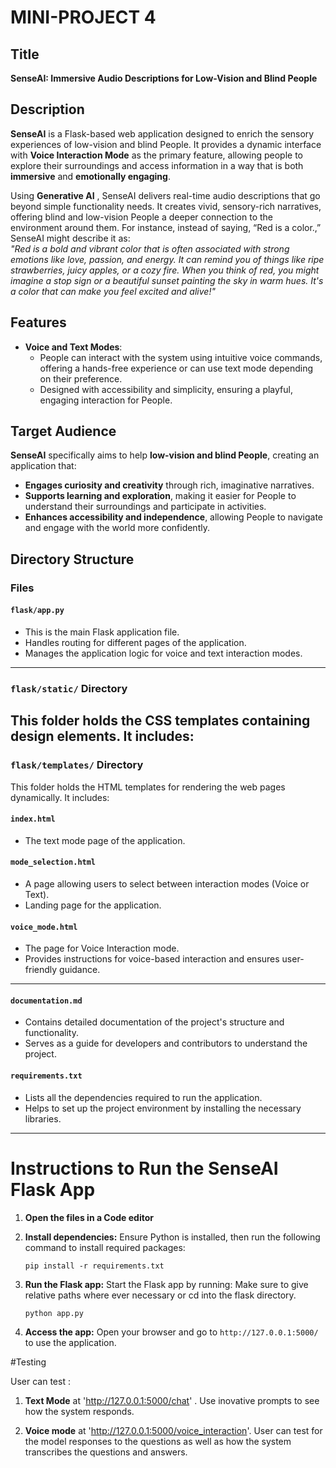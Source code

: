 #  MINI-PROJECT 4

## **Title**
**SenseAI: Immersive Audio Descriptions for Low-Vision and Blind People**

## **Description**
**SenseAI** is a Flask-based web application designed to enrich the sensory experiences of low-vision and blind People. It provides a dynamic interface with **Voice Interaction Mode** as the primary feature, allowing people to explore their surroundings and access information in a way that is both **immersive** and **emotionally engaging**. 

Using **Generative AI** , SenseAI delivers real-time audio descriptions that go beyond simple functionality needs. It creates vivid, sensory-rich narratives, offering blind and low-vision People a deeper connection to the environment around them. For instance, instead of saying, “Red is a color.,” SenseAI might describe it as:  
*"Red is a bold and vibrant color that is often associated with strong emotions like love, passion, and energy. It can remind you of things like ripe strawberries, juicy apples, or a cozy fire. When you think of red, you might imagine a stop sign or a beautiful sunset painting the sky in warm hues. It's a color that can make you feel excited and alive!"*



## **Features**
- **Voice and Text Modes**:  
  - People can interact with the system using intuitive voice commands, offering a hands-free experience or can use text mode depending on their preference.  
  - Designed with accessibility and simplicity, ensuring a playful, engaging interaction for People.  

## **Target Audience**
**SenseAI** specifically aims to help **low-vision and blind People**, creating an application that:  
- **Engages curiosity and creativity** through rich, imaginative narratives.  
- **Supports learning and exploration**, making it easier for People to understand their surroundings and participate in activities.  
- **Enhances accessibility and independence**, allowing People to navigate and engage with the world more confidently.  


## Directory Structure

### Files

#### `flask/app.py`
- This is the main Flask application file.
- Handles routing for different pages of the application.
- Manages the application logic for voice and text interaction modes.
------
### `flask/static/` Directory

This folder holds the CSS templates containing design elements. It includes:
------
### `flask/templates/` Directory

This folder holds the HTML templates for rendering the web pages dynamically. It includes:

#### `index.html`
- The text mode page of the application.

#### `mode_selection.html`
- A page allowing users to select between interaction modes (Voice or Text).
- Landing page for the application.

#### `voice_mode.html`
- The page for Voice Interaction mode.
- Provides instructions for voice-based interaction and ensures user-friendly guidance.
-----
#### `documentation.md`
- Contains detailed documentation of the project's structure and functionality.
- Serves as a guide for developers and contributors to understand the project.

#### `requirements.txt`
- Lists all the dependencies required to run the application.
- Helps to set up the project environment by installing the necessary libraries.


-------


# Instructions to Run the SenseAI Flask App

1. **Open the files in a Code editor**

2. **Install dependencies:**
   Ensure Python is installed, then run the following command to install required packages:
   ```
   pip install -r requirements.txt
   ```

3. **Run the Flask app:**
   Start the Flask app by running: Make sure to give relative paths where ever necessary or cd into the flask directory.
   ```
   python app.py
   ```

4. **Access the app:**
   Open your browser and go to `http://127.0.0.1:5000/` to use the application.




#Testing

User can test :

1.  **Text Mode** at 'http://127.0.0.1:5000/chat' . Use inovative prompts to see how the system responds.

2. **Voice mode** at 'http://127.0.0.1:5000/voice_interaction'. User can test for the model responses to the questions as well as how the system transcribes the questions and answers.